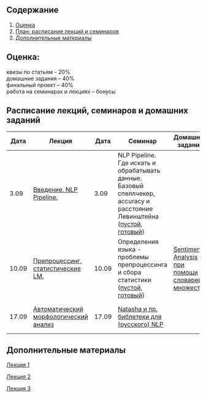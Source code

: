 ## Содержание
1. [Оценка](#score)
2. [План: расписание лекций и семинаров](#sched)
3. [Дополнительные материалы](#add)

## Оценка:<br><a name="score"/>
квизы по статьям - 20%<br>
домашние задания – 40% <br>
финальный проект – 40%<br>
работа на семинарах и лекциях – бонусы<br>

## Расписание лекций, семинаров и домашних заданий<a name="sched"/>
|Дата|Лекция|Дата|Семинар|Домашнее задание|Ридинг|Дедлайн|
|-|-|-|-|-|-|-|
|3.09|[Введение. NLP Pipeline.](Slides/1-intro.pdf)|3.09| NLP Pipeline. Где искать и обрабатывать данные. Базовый спеллчекер, accuracy и расстояние Левинштейна ([пустой](https://colab.research.google.com/drive/1w02iQpc18eQcToG1vKJoheVdblGBqFqk#scrollTo=_PF9wrJlermY), [готовый](https://colab.research.google.com/drive/1BqXRwoi_qJnmVYUgTsfa1SKHDat5xROk#scrollTo=Dh0CDmMmiScF))||||
|10.09|[Препроцессинг, статистические LM.](Slides/2-lm.pdf)|10.09|Определения языка - проблемы препроцессинга и сбора статистики ([пустой](https://colab.research.google.com/drive/1ZhgrUDmURteycdlJwGWxpg-qYfcQGZQy?usp=sharing), [готовый](https://colab.research.google.com/drive/1QvkS3ORCgihdJY_VIcZ7XAHFit4LfBaS?usp=sharing))|[Sentiment Analysis при помощи словарей и множеств](https://github.com/named-entity/hse-nlp/blob/master/3rd_year/Hometask_1.ipynb)|[Статистические модели](http://norvig.com/chomsky.html)| дз - 19 сентября, ридинг - к семинару|
|17.09|[Автоматический морфологический анализ]()|17.09|[Natasha и пр. библетеки для (русского) NLP](https://drive.google.com/file/d/1uviAj5vGi2JDMNMzxOM37_XTZN3VZSPo/view)||[Соревнование Dialogue для морфологических парсеров](http://www.dialog-21.ru/media/1674/49.pdf)|ридинг - к семинару|

## Дополнительные материалы<a name="add"/>
[Лекция 1](Notes/1-intro.md)

[Лекция 2](Notes/2-lm.md)

[Лекция 3](Notes/3-pos.md)
